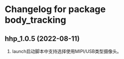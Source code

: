 # Changelog for package body_tracking

hhp_1.0.5 (2022-08-11)
------------------
1. launch启动脚本中支持选择使用MIPI/USB类型摄像头。
